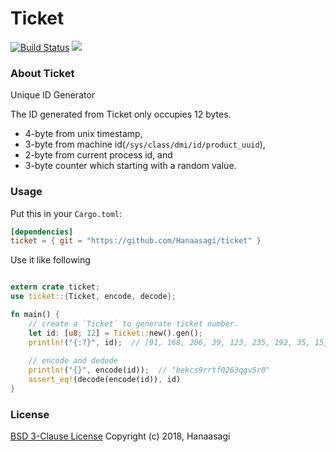 # Ticket

[![Build Status](https://travis-ci.org/Hanaasagi/ticket.svg?branch=master)](https://travis-ci.org/Hanaasagi/ticket)
![](https://img.shields.io/badge/version-beta-EB6EA5.svg)

### About Ticket

Unique ID Generator

The ID generated from Ticket only occupies 12 bytes.

- 4-byte from unix timestamp,
- 3-byte from machine id(`/sys/class/dmi/id/product_uuid`),
- 2-byte from current process id, and
- 3-byte counter which starting with a random value.


### Usage

Put this in your `Cargo.toml`:

```Toml
[dependencies]
ticket = { git = "https://github.com/Hanaasagi/ticket" }
```

Use it like following

```Rust

extern crate ticket;
use ticket::{Ticket, encode, decode};

fn main() {
    // create a `Ticket` to generate ticket number.
    let id: [u8; 12] = Ticket::new().gen();
    println!("{:?}", id);  // [91, 168, 206, 39, 123, 235, 192, 35, 15, 80, 249, 118]
    
    // encode and dedode
    println!("{}", encode(id));  // "bekcs9rrtf0263qgv5r0"
    assert_eq!(decode(encode(id)), id)
}

```

### License
[BSD 3-Clause License](LICENSE) Copyright (c) 2018, Hanaasagi
